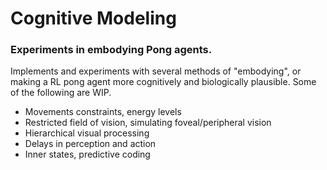 # Cognitive Modeling
### Experiments in embodying Pong agents.

Implements and experiments with several methods of "embodying", or making a RL pong agent more cognitively and biologically plausible. Some of the following are WIP.

* Movements constraints, energy levels
* Restricted field of vision, simulating foveal/peripheral vision
* Hierarchical visual processing
* Delays in perception and action
* Inner states, predictive coding
